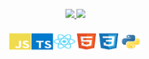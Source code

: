 <div align="center">
  <a href="https://github.com/Sergio-D-Barbosa"/>
  <img height="180px" src="https://github-readme-stats.vercel.app/api?username=Sergio-D-Barbosa&amp;show_icons=true&amp;theme=radical&amp;include_all_commits=true&amp;count_private=true&amp;title_color=00CED1">
  <img height="180px" src="https://github-readme-stats.vercel.app/api/top-langs/?username=Sergio-D-Barbosa&amp;layout=compact&amp;langs_count=7&amp;theme=radical&amp;title_color=00CED1">
</a></div><a href="https://github.com/Sergio-D-Barbosa">
  <div style="
    display: flex;
    justify-content: center;
    margin-top: 5%;
">
  <img align="center" alt="Js" height="30" width="40" src="https://raw.githubusercontent.com/devicons/devicon/master/icons/javascript/javascript-plain.svg">
  <img align="center" alt="Ts" height="30" width="40" src="https://raw.githubusercontent.com/devicons/devicon/master/icons/typescript/typescript-plain.svg">
  <img align="center" alt="React" height="30" width="40" src="https://raw.githubusercontent.com/devicons/devicon/master/icons/react/react-original.svg">
  <img align="center" alt="HTML" height="30" width="40" src="https://raw.githubusercontent.com/devicons/devicon/master/icons/html5/html5-original.svg">
  <img align="center" alt="CSS" height="30" width="40" src="https://raw.githubusercontent.com/devicons/devicon/master/icons/css3/css3-original.svg">
  <img align"center"="" alt="Python" height="30" width="40" src="https://raw.githubusercontent.com/devicons/devicon/master/icons/python/python-original.svg" style="
">
  </div>
